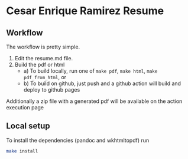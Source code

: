 # Cesar Enrique Ramirez Resume

## Workflow

The workflow is pretty simple.

1. Edit the resume.md file.
2. Build the pdf or html
    - a) To build locally, run one of `make pdf`, `make html`, `make pdf_from_html`, or
    - b) To build on github, just push and a github action will build and deploy to github pages

Additionally a zip file with a generated pdf will be available on the action execution page

## Local setup

To install the dependencies (pandoc and wkhtmltopdf) run

```bash
make install
```
